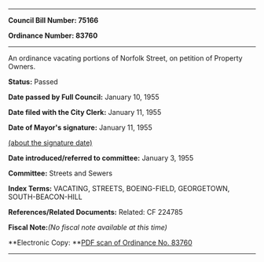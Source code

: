 

********

**Council Bill Number: 75166**
   
**Ordinance Number: 83760**
********

 An ordinance vacating portions of Norfolk Street, on petition of Property Owners.

**Status:** Passed
   
**Date passed by Full Council:** January 10, 1955
   
**Date filed with the City Clerk:** January 11, 1955
   
**Date of Mayor's signature:** January 11, 1955
   
[(about the signature date)](/~public/approvaldate.htm)
   
   
   
**Date introduced/referred to committee:** January 3, 1955
   
**Committee:** Streets and Sewers
   
   
**Index Terms:** VACATING, STREETS, BOEING-FIELD, GEORGETOWN, SOUTH-BEACON-HILL

**References/Related Documents:** Related: CF 224785

**Fiscal Note:**_(No fiscal note available at this time)_

**Electronic Copy: **[PDF scan of Ordinance No. 83760](/~archives/Ordinances/Ord_83760.pdf)

********

